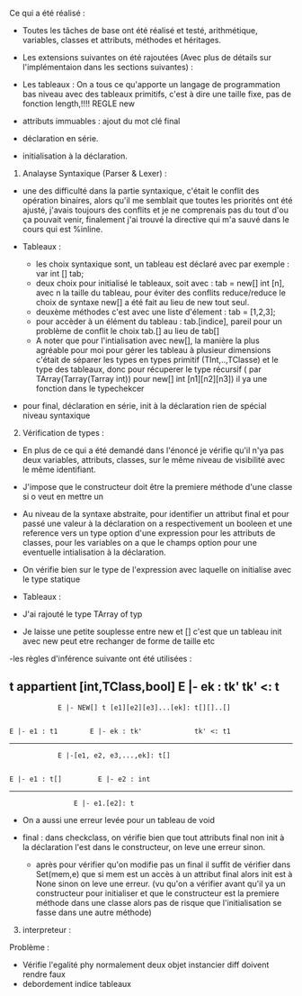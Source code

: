 Ce qui a été réalisé :

- Toutes les tâches de base ont été réalisé et testé, arithmétique, variables, classes et attributs, méthodes et héritages.

- Les extensions suivantes on été rajoutées (Avec plus de détails sur l'implémentaion dans les sections suivantes) :
- Les tableaux : On a tous ce qu'apporte un langage de programmation bas niveau avec des tableaux primitifs, c'est à dire une taille fixe, pas de fonction length,!!!! REGLE new 
- attributs immuables : ajout du mot clé final
- déclaration en série.
- initialisation à la déclaration.

1) Analayse Syntaxique (Parser & Lexer) : 

- une des difficulté dans la partie syntaxique, c'était le conflit des opération binaires, alors qu'il me semblait que toutes les priorités ont été ajusté, j'avais toujours des conflits et je ne comprenais pas du tout d'ou ça pouvait venir, finalement j'ai trouvé la directive qui m'a sauvé dans le cours qui est %inline.

- Tableaux : 
    - les choix syntaxique sont, un tableau est déclaré avec par exemple : var int [] tab;
    - deux choix pour initialisé le tableaux, soit avec : tab = new[] int [n], avec n la taille du tableau, pour éviter des conflits reduce/reduce le choix de syntaxe new[] a été fait au lieu de new tout seul.
    - deuxème méthodes c'est avec une liste d'élement : tab = [1,2,3];
    - pour accèder à un élément du tableau : tab.[indice], pareil pour un problème de conflit le choix tab.[] au lieu de tab[]
    - A noter que pour l'intialisation avec new[], la manière la plus agréable pour moi pour gérer les tableau à plusieur dimensions c'était de séparer les types en types primitif (TInt,..,TClasse) et le type des tableaux, donc pour récuperer le type récursif ( par TArray(Tarray(Tarray int)) pour new[] int [n1][n2][n3]) il ya une fonction dans le typechekcer

- pour final, déclaration en série, init à la déclaration rien de spécial niveau syntaxique 

2) Vérification de types : 

- En plus de ce qui a été demandé dans l'énoncé je vérifie qu'il n'ya pas deux variables, attributs, classes, sur le même niveau de visibilité avec le même identifiant.

- J'impose que le constructeur doit être la premiere méthode d'une classe si o veut en mettre un

- Au niveau de la syntaxe abstraite, pour identifier un attribut final et pour passé une valeur à la déclaration on a respectivement un booleen et une reference vers un type option d'une expression pour les attributs de classes, pour les variables on a que le champs option pour une eventuelle intialisation à la déclaration.

- On vérifie bien sur le type de l'expression avec laquelle on initialise avec le type statique

- Tableaux : 

- J'ai rajouté le type TArray of typ
- Je laisse une petite souplesse entre new et [] c'est que un tableau init avec new peut etre rechanger de forme
de taille etc

-les règles d'inférence suivante ont été utilisées :

  t appartient [int,TClass,bool]      E |- ek : tk'      tk' <: t
  -------------------------------------------------------------------
                E |- NEW[] t [e1][e2][e3]...[ek]: t[][]..[]


    E |- e1 : t1        E |- ek : tk'             tk' <: t1
  -------------------------------------------------------------------
                E |-[e1, e2, e3,...,ek]: t[]


    E |- e1 : t[]         E |- e2 : int             
  -------------------------------------------------------------------
                    E |- e1.[e2]: t

- On a aussi une erreur levée pour un tableau de void

- final : dans checkclass, on vérifie bien que tout attributs final non init à la déclaration l'est dans le constructeur, on leve une erreur sinon.

    - après pour vérifier qu'on modifie pas un final il suffit de vérifier dans Set(mem,e)
    que si mem est un accès à un attribut final alors init est à None sinon on leve une erreur. (vu qu'on a vérifier avant qu'il ya un constructeur pour initialiser et que le constructeur est la premiere méthode dans une classe alors pas de risque que l'initialisation se fasse dans une autre méthode)

3) interpreteur : 



Problème : 
- Vérifie l'egalité phy normalement deux objet instancier diff doivent rendre faux 
- debordement indice tableaux
